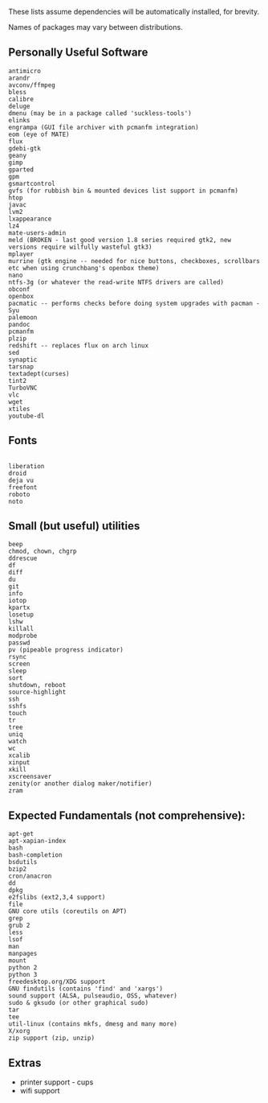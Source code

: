 These lists assume dependencies will be automatically installed, for brevity.

Names of packages may vary between distributions.


Personally Useful Software
-----

```
antimicro
arandr
avconv/ffmpeg
bless
calibre
deluge
dmenu (may be in a package called 'suckless-tools')
elinks
engrampa (GUI file archiver with pcmanfm integration)
eom (eye of MATE)
flux
gdebi-gtk
geany
gimp
gparted
gpm
gsmartcontrol
gvfs (for rubbish bin & mounted devices list support in pcmanfm)
htop
javac
lvm2
lxappearance
lz4
mate-users-admin
meld (BROKEN - last good version 1.8 series required gtk2, new versions require wilfully wasteful gtk3)
mplayer
murrine (gtk engine -- needed for nice buttons, checkboxes, scrollbars etc when using crunchbang's openbox theme)
nano
ntfs-3g (or whatever the read-write NTFS drivers are called)
obconf
openbox
pacmatic -- performs checks before doing system upgrades with pacman -Syu
palemoon
pandoc
pcmanfm
plzip
redshift -- replaces flux on arch linux
sed
synaptic
tarsnap
textadept(curses)
tint2
TurboVNC
vlc
wget
xtiles
youtube-dl
```

Fonts
----
```

liberation
droid
deja vu
freefont
roboto
noto

```

Small (but useful) utilities
----

```
beep
chmod, chown, chgrp
ddrescue
df
diff
du
git
info
iotop
kpartx
losetup
lshw
killall
modprobe
passwd
pv (pipeable progress indicator)
rsync
screen
sleep
sort
shutdown, reboot
source-highlight
ssh
sshfs
touch
tr
tree
uniq
watch
wc
xcalib
xinput
xkill
xscreensaver
zenity(or another dialog maker/notifier)
zram
```

Expected Fundamentals (not comprehensive):
---

```
apt-get
apt-xapian-index
bash
bash-completion
bsdutils
bzip2
cron/anacron
dd
dpkg
e2fslibs (ext2,3,4 support)
file
GNU core utils (coreutils on APT)
grep
grub 2
less
lsof
man
manpages
mount
python 2
python 3
freedesktop.org/XDG support
GNU findutils (contains 'find' and 'xargs')
sound support (ALSA, pulseaudio, OSS, whatever)
sudo & gksudo (or other graphical sudo)
tar
tee
util-linux (contains mkfs, dmesg and many more)
X/xorg
zip support (zip, unzip)
```

Extras
----


* printer support - cups
* wifi support

